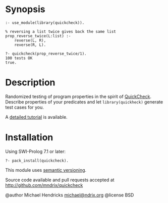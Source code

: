 # Synopsis

    :- use_module(library(quickcheck)).

    % reversing a list twice gives back the same list
    prop_reverse_twice(L:list) :-
        reverse(L, R),
        reverse(R, L).

    ?- quickcheck(prop_reverse_twice/1).
    100 tests OK
    true.


# Description

Randomized testing of program properties in the spirit of [QuickCheck](http://hackage.haskell.org/package/QuickCheck).  Describe properties of your predicates and let `library(quickheck)` generate test cases for you.

A [detailed tutorial](http://blog.ndrix.com/2013/12/quickcheck-for-prolog.html) is available.

# Installation

Using SWI-Prolog 7.1 or later:

    ?- pack_install(quickcheck).

This module uses [semantic versioning](http://semver.org/).

Source code available and pull requests accepted at
http://github.com/mndrix/quickcheck

@author Michael Hendricks <michael@ndrix.org>
@license BSD
